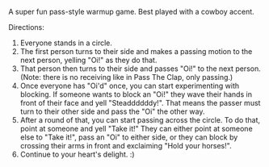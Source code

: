 A super fun pass-style warmup game. Best played with a cowboy accent.

Directions:
1. Everyone stands in a circle.
2. The first person turns to their side and makes a passing motion to the next person, yelling "Oi!" as they do that.
3. That person then turns to their side and passes "Oi!" to the next person. (Note: there is no receiving like in Pass The Clap, only passing.)
4. Once everyone has "Oi'd" once, you can start experimenting with blocking. If someone wants to block an "Oi!" they wave their hands in front of their face and yell "Steaddddddy!". That means the passer must turn to their other side and pass the "Oi" the other way.
5. After a round of that, you can start passing across the circle. To do that, point at someone and yell "Take it!" They can either point at someone else to "Take it!", pass an "Oi" to either side, or they can block by crossing their arms in front and exclaiming "Hold your horses!".
6. Continue to your heart's delight. :)

